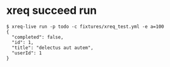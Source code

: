 # xreq succeed run

```trycmd
$ xreq-live run -p todo -c fixtures/xreq_test.yml -e a=100                     
{
  "completed": false,
  "id": 1,
  "title": "delectus aut autem",
  "userId": 1
}

```
